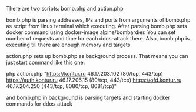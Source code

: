 There are two scripts: bomb.php and action.php

bomb.php is parsing addresses, IPs and ports from arguments of bomb.php as script from linux terminal which executing.
After parsing bomb.php sets docker command using docker-image alpine/bombardier. You can set number of requests and time
for each ddos-attack there.
Also, bomb.php is executing till there are enough memory and targets.

action.php sets up bomb.php as background process. That means you can just start command like this one:

php action.php "https://kontur.ru
46.17.203.102 (80/tcp, 443/tcp)
https://auth.kontur.ru
46.17.206.15 (80/tcp, 443/tcp)
https://ofd.kontur.ru
46.17.204.250 (443/tcp, 8080/tcp, 8081/tcp)"

and bomb.php in background is parsing targets and starting docker commands for ddos-attack